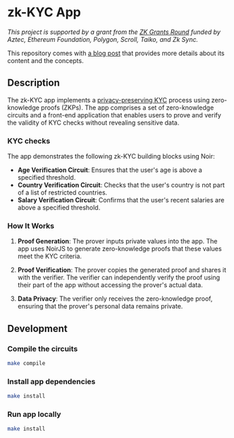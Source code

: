 # zk-KYC App

*This project is supported by a grant from the [ZK Grants Round](https://blog.ethereum.org/2024/06/25/zk-grants-round-announce) funded by Aztec, Ethereum Foundation, Polygon, Scroll, Taiko, and Zk Sync.*


This repository comes with [a blog post](insert-a-link) that provides more details about its content and the concepts.

## Description

The zk-KYC app implements a [privacy-preserving KYC](https://medium.com/@tisura/privacy-preserving-kyc-57002ab8d3f2) process using zero-knowledge proofs (ZKPs). The app comprises a set of zero-knowledge circuits and a front-end application that enables users to prove and verify the validity of KYC checks without revealing sensitive data.

### KYC checks

The app demonstrates the following zk-KYC building blocks using Noir:

- **Age Verification Circuit**: Ensures that the user's age is above a specified threshold.
- **Country Verification Circuit**: Checks that the user's country is not part of a list of restricted countries.
- **Salary Verification Circuit**: Confirms that the user's recent salaries are above a specified threshold.

### How It Works

1. **Proof Generation**: The prover inputs private values into the app. The app uses NoirJS to generate zero-knowledge proofs that these values meet the KYC criteria.

2. **Proof Verification**: The prover copies the generated proof and shares it with the verifier. The verifier can independently verify the proof using their part of the app without accessing the prover's actual data.

3. **Data Privacy**: The verifier only receives the zero-knowledge proof, ensuring that the prover's personal data remains private.


## Development

### Compile the circuits

```bash
make compile
```

### Install app dependencies

```bash
make install
```

### Run app locally

```bash
make install
```
